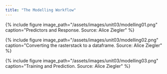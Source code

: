 ```yaml
---
title: "The Modelling Workflow"
--- 
```


{% include figure image_path="/assets/images/unit03/modelling01.png" caption="Predictors and Response. Source: Alice Ziegler" %}


{% include figure image_path="/assets/images/unit03/modelling02.png" caption="Converting the rasterstack to a dataframe. Source: Alice Ziegler" %}


{% include figure image_path="/assets/images/unit03/modelling03.png" caption="Training and Prediction. Source: Alice Ziegler" %}


